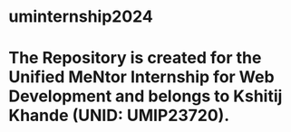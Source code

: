 # uminternship2024
# The Repository is created for the Unified MeNtor Internship for Web Development and belongs to Kshitij Khande (UNID: UMIP23720).
